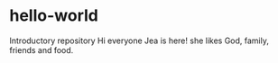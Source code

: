 # hello-world
Introductory repository
Hi everyone 
Jea is here! she likes God, family, friends and food.
